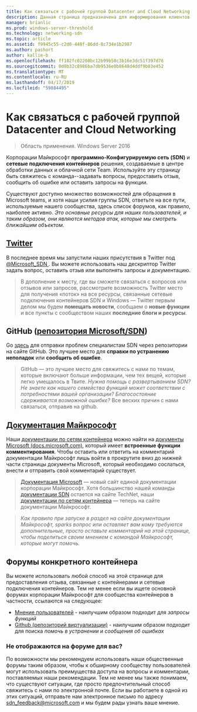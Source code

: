 ```yaml
---
title: Как связаться с рабочей группой Datacenter and Cloud Networking
description: Данная страница предназначена для информирования клиентов о наиболее эффективные способы достижения team SDN в различных контекстах.
manager: brianlic
ms.prod: windows-server-threshold
ms.technology: networking-sdn
ms.topic: article
ms.assetid: f9945c55-c2d0-448f-86dd-8c734e1b2987
ms.author: pashort
author: kallie-b
ms.openlocfilehash: ff102fc02208bc12b99b50c3b16e3dc51f397d76
ms.sourcegitcommit: 0d0b32c8986ba7db9536e0b8648d4ddf9b03e452
ms.translationtype: MT
ms.contentlocale: ru-RU
ms.lasthandoff: 04/17/2019
ms.locfileid: "59884495"
---
```

# <a name="contact-the-datacenter-and-cloud-networking-team"></a>Как связаться с рабочей группой Datacenter and Cloud Networking

> Область применения. Windows Server 2016

Корпорации Майкрософт **программно-Конфигурируемую сеть \(SDN\)**  и **сетевые подключения контейнеров** решения, создаваемые в центре обработки данных и облачной сети Team. Используйте эту страницу быть свяжитесь с команда--задавать вопросы, предоставить отзыв, сообщить об ошибке или оставить запросы на функции.

Существуют доступно множество возможностей для обращения в Microsoft teams, и хотя наши усилия группы SDN, ответьте на все пути, используемые нашего сообщества, здесь список форумов, как правило, наиболее активно. *Это основные ресурсы для наших пользователей, и таким образом, они являются методов атак, которые мы смотреть ближайшим объектом.*

## <a name="twitterhttpstwittercommicrosoftsdn"></a>[Twitter](https://twitter.com/Microsoft_SDN)

В последнее время мы запустили наших присутствия в Twitter под [ @Microsoft_SDN ](https://twitter.com/Microsoft_SDN). Вы можете использовать наш дескриптор Twitter задать вопрос, оставить отзыв или выполнять запросы и документацию.
> В дополнение к месту, где вы сможете связаться с вопросов или отзывов или запросов, рассмотрите возможность Twitter место для получения «поток» на все ресурсы, связанные сетевые подключения контейнеров SDN и Windows — Twitter первым делом мы будем **помещать новости**, сообщаем о **новые функции** и все пункты с сообществом наших **последние блоги и ресурсы**.

## <a name="github-microsoftsdn-repohttpsgithubcommicrosoftsdnissues"></a>GitHub ([репозитория Microsoft/SDN](https://github.com/Microsoft/SDN/issues))
Go [здесь](https://github.com/Microsoft/SDN/issues) для отправки проблем специалистам SDN через репозитории на сайте GitHub. Это лучшее место для **справки по устранению неполадок** или **сообщить об ошибке**.

> GitHub — это лучшее место для свяжитесь с нами по темам, которые включают больше информации, чем тех вещей, которые легко умещалось в Твите. *Нужна помощь с развертыванием SDN? Не знаете как нашего семейства функций может соответствии с потребностями вашей организации? Благосостояние сдерживается возможной ошибке?* Все веских причин с нами связаться, отправив на github.

## <a name="microsoft-docshttpsdocsmicrosoftcom"></a>[Документация Майкрософт](https://docs.microsoft.com/)
Наши [документации по сетям контейнера](https://docs.microsoft.com/virtualization/windowscontainers/manage-containers/container-networking) можно найти на [документы Microsoft (docs.microsoft.com)](https://docs.microsoft.com/), который имеет **встроенные функции комментирования**. Чтобы оставить или ответить на комментарий документации Майкрософт лишь войти в прокрутите вниз до нижней части страницы документы Microsoft, который необходимо сослаться, внести и отправить свой комментарий существует.

> [Документация Microsoft](https://docs.microsoft.com/) — новый сайт единой документации корпорации Майкрософт. Хотя большинство нашей команды [документации SDN](https://technet.microsoft.com/windows-server-docs/networking/sdn/software-defined-networking) остается на сайте TechNet, наши [документации по сетям контейнера](https://docs.microsoft.com/virtualization/windowscontainers/manage-containers/container-networking) — теперь на сайте документации Майкрософт.

>*Как правило при запуске в раздел на сайте документации Майкрософт, sparks вопрос или оставляет вам кому требуются дополнительные, просто оставьте комментарий на этой странице, чтобы поделиться своим мнением с командой Майкрософт, которые могут помочь.*

## <a name="container-specific-forums"></a>Форумы конкретного контейнера
Вы можете использовать любой способ на этой странице для предоставления отзыва, связанные с контейнерами и сетевые подключения контейнеров. Тем не менее если вы ищете основной форумах корпорации Майкрософт для сообщества контейнеров в частности, ссылаются на следующее:
- [Мнение пользователей](https://windowsserver.uservoice.com/forums/304624-containers) - наилучшим образом подходит для *запросы функций*
- [Github (репозиторий виртуализации)](https://github.com/Microsoft/Virtualization-Documentation) - наилучшим образом подходит для поиска *помочь в устранении* и *сообщения об ошибках*

### <a name="not-seeing-the-forum-for-you"></a>Не отображаются на форуме для вас? 
По возможности мы рекомендуем использовать наши общественные форумы таким образом, чтобы к обширному сообществу пользователей могут использовать преимущества доступа на вопросы и комментарии, поставляемых наши рекомендации. Тем не менее мы также понимаем, что существуют ситуации, где просто предпочтительный способ свяжитесь с нами по электронной почте. Если вы работаете в одной из этих ситуаций, отправьте нам электронное письмо по адресу sdn_feedback@microsoft.com и мы будем рады узнать ваше мнение.
